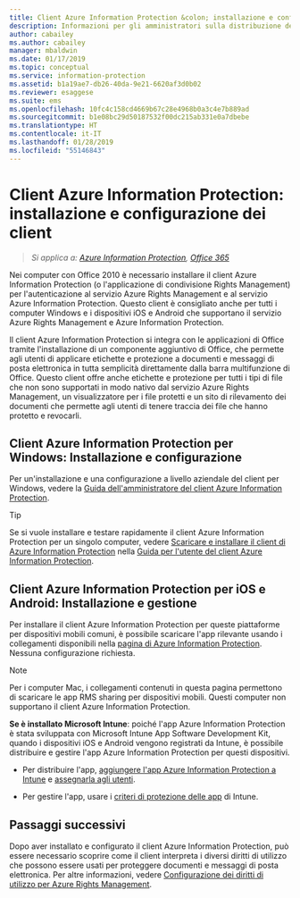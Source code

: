 ```yaml
---
title: Client Azure Information Protection &colon; installazione e configurazione
description: Informazioni per gli amministratori sulla distribuzione del client Azure Information Protection in computer e dispositivi mobili Windows.
author: cabailey
ms.author: cabailey
manager: mbaldwin
ms.date: 01/17/2019
ms.topic: conceptual
ms.service: information-protection
ms.assetid: b1a19ae7-db26-40da-9e21-6620af3d0b02
ms.reviewer: esaggese
ms.suite: ems
ms.openlocfilehash: 10fc4c158cd4669b67c28e4968b0a3c4e7b889ad
ms.sourcegitcommit: b1e08bc29d50187532f00dc215ab331e0a7dbebe
ms.translationtype: HT
ms.contentlocale: it-IT
ms.lasthandoff: 01/28/2019
ms.locfileid: "55146843"
---
```

# <a name="azure-information-protection-client-installation-and-configuration-for-clients"></a>Client Azure Information Protection: installazione e configurazione dei client

>*Si applica a: [Azure Information Protection](https://azure.microsoft.com/pricing/details/information-protection), [Office 365](https://download.microsoft.com/download/E/C/F/ECF42E71-4EC0-48FF-AA00-577AC14D5B5C/Azure_Information_Protection_licensing_datasheet_EN-US.pdf)*

Nei computer con Office 2010 è necessario installare il client Azure Information Protection (o l'applicazione di condivisione Rights Management) per l'autenticazione al servizio Azure Rights Management e al servizio Azure Information Protection. Questo client è consigliato anche per tutti i computer Windows e i dispositivi iOS e Android che supportano il servizio Azure Rights Management e Azure Information Protection. 

Il client Azure Information Protection si integra con le applicazioni di Office tramite l'installazione di un componente aggiuntivo di Office, che permette agli utenti di applicare etichette e protezione a documenti e messaggi di posta elettronica in tutta semplicità direttamente dalla barra multifunzione di Office. Questo client offre anche etichette e protezione per tutti i tipi di file che non sono supportati in modo nativo dal servizio Azure Rights Management, un visualizzatore per i file protetti e un sito di rilevamento dei documenti che permette agli utenti di tenere traccia dei file che hanno protetto e revocarli.

## <a name="the-azure-information-protection-client-for-windows-installation-and-configuration"></a>Client Azure Information Protection per Windows: Installazione e configurazione
Per un'installazione e una configurazione a livello aziendale del client per Windows, vedere la [Guida dell'amministratore del client Azure Information Protection](./rms-client/client-admin-guide.md).

> [!TIP]
> Se si vuole installare e testare rapidamente il client Azure Information Protection per un singolo computer, vedere [Scaricare e installare il client di Azure Information Protection](./rms-client/install-client-app.md) nella [Guida per l'utente del client Azure Information Protection](./rms-client/client-user-guide.md).

## <a name="the-azure-information-protection-client-for-ios-and-android-installation-and-management"></a>Client Azure Information Protection per iOS e Android: Installazione e gestione
Per installare il client Azure Information Protection per queste piattaforme per dispositivi mobili comuni, è possibile scaricare l'app rilevante usando i collegamenti disponibili nella [pagina di Azure Information Protection](https://go.microsoft.com/fwlink/?LinkId=303970). Nessuna configurazione richiesta.

> [!NOTE]
> Per i computer Mac, i collegamenti contenuti in questa pagina permettono di scaricare le app RMS sharing per dispositivi mobili. Questi computer non supportano il client Azure Information Protection.

**Se è installato Microsoft Intune**: poiché l'app Azure Information Protection è stata sviluppata con Microsoft Intune App Software Development Kit, quando i dispositivi iOS e Android vengono registrati da Intune, è possibile distribuire e gestire l'app Azure Information Protection per questi dispositivi.

- Per distribuire l'app, [aggiungere l'app Azure Information Protection a Intune](/intune/apps-add) e [assegnarla agli utenti](/intune/apps-deploy).

- Per gestire l'app, usare i [criteri di protezione delle app](/intune/app-protection-policies) di Intune.

## <a name="next-steps"></a>Passaggi successivi

Dopo aver installato e configurato il client Azure Information Protection, può essere necessario scoprire come il client interpreta i diversi diritti di utilizzo che possono essere usati per proteggere documenti e messaggi di posta elettronica. Per altre informazioni, vedere [Configurazione dei diritti di utilizzo per Azure Rights Management](configure-usage-rights.md).
